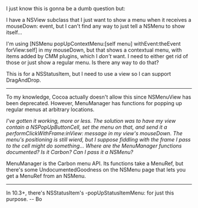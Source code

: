 

I just know this is gonna be a dumb question but:

I have a NSView subclass that I just want to show a menu when it receives a     mouseDown: event, but I can't find any way to just tell a NSMenu to show itself...

I'm using     [NSMenu popUpContextMenu:[self menu] withEvent:theEvent forView:self] in my mouseDown, but that shows a contextual menu, with items added by CMM plugins, which I *don't* want. I need to either get rid of those or just show a regular menu. Is there any way to do that?

This is for a NSStatusItem, but I need to use a view so I can support DragAndDrop.

----

To my knowledge, Cocoa actually doesn't allow this since NSMenuView has been deprecated. However, MenuManager has functions for popping up regular menus at arbitrary locations.

*I've gotten it working, more or less. The solution was to have my view contain a NSPopUpButtonCell, set the menu on that, and send it a     performClickWithFrame:inView: message in my view's mouseDown. The menu's positioning is still wierd, but I suppose fiddling with the frame I pass to the cell might do something... Where are the MenuManager functions documented? Is it Carbon? Can I pass it a NSMenu?*

MenuManager is the Carbon menu API. Its functions take a MenuRef, but there's some UndocumentedGoodness on the NSMenu page that lets you get a MenuRef from an NSMenu.

----

In 10.3+, there's NSStatusItem's     -popUpStatusItemMenu: for just this purpose.  -- Bo
